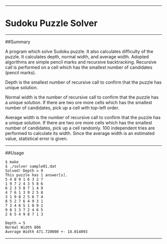 ------------------------------------------------------------------------
# Sudoku Puzzle Solver
------------------------------------------------------------------------
##Summary

A program which solve Sudoku puzzle. It also calculates difficulty
of the puzzle. It calculates depth, normal width, and average width.
Adopted algorithms are simple pencil marks and recursive backtracking.
Recursive call is performed on a cell which has the smallest number
of candidates (pencil marks).

Depth is the smallest number of recursive call to confirm that the
puzzle has unique solution.

Normal width is the number of recursive call to confirm that the
puzzle has a unique solution. If there are two ore more cells which
has the smallest number of candidates, pick up a cell with top-left
order.

Average width is the number of recursive call to confirm that the
puzzle has a unique solution. If there are two ore more cells which
has the smallest number of candidates, pick up a cell randomly.
100 independent tries are performed to calculate its width.
Since the average width is an estimated value, statistical error
is given.

------------------------------------------------------------------------
##Usage

    $ make
    $ ./solver sample01.dat
	Solved! Depth = 9
    This puzzle has 1 answer[s].
    5 4 8 9 1 6 3 2 7 
    1 9 7 2 4 3 5 8 6 
    6 2 3 5 8 7 1 4 9
    4 7 6 1 3 9 2 5 8 
    3 1 9 8 2 5 6 7 4 
    8 5 2 7 6 4 9 3 1 
    7 3 4 6 5 1 8 9 2 
    9 8 1 3 7 2 4 6 5 
    2 6 5 4 9 8 7 1 3 
    
    Depth = 5
    Normal Width 806
    Average Width 471.720000 +- 14.014093
------------------------------------------------------------------------
